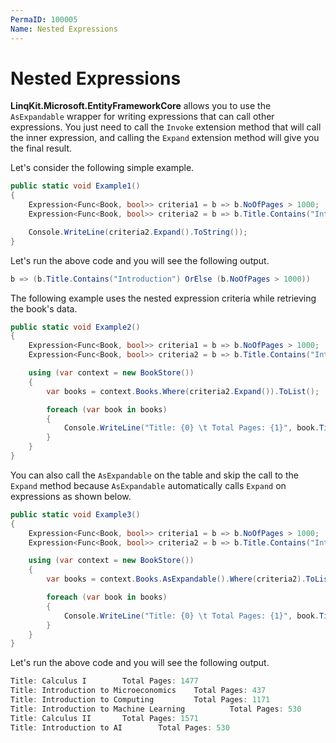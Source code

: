 ```yaml
---
PermaID: 100005
Name: Nested Expressions
---
```


# Nested Expressions

**LinqKit.Microsoft.EntityFrameworkCore** allows you to use the `AsExpandable` wrapper for writing expressions that can call other expressions. You just need to call the `Invoke` extension method that will call the inner expression, and calling the `Expand` extension method will give you the final result.

Let's consider the following simple example.

```csharp
public static void Example1()
{
    Expression<Func<Book, bool>> criteria1 = b => b.NoOfPages > 1000;
    Expression<Func<Book, bool>> criteria2 = b => b.Title.Contains("Introduction") || criteria1.Invoke(b);

    Console.WriteLine(criteria2.Expand().ToString());
}
```

Let's run the above code and you will see the following output.

```csharp
b => (b.Title.Contains("Introduction") OrElse (b.NoOfPages > 1000))
```

The following example uses the nested expression criteria while retrieving the book's data.

```csharp
public static void Example2()
{
    Expression<Func<Book, bool>> criteria1 = b => b.NoOfPages > 1000;
    Expression<Func<Book, bool>> criteria2 = b => b.Title.Contains("Introduction") || criteria1.Invoke(b);

    using (var context = new BookStore())
    {
        var books = context.Books.Where(criteria2.Expand()).ToList();

        foreach (var book in books)
        {
            Console.WriteLine("Title: {0} \t Total Pages: {1}", book.Title, book.NoOfPages);
        }
    }
}
```

You can also call the `AsExpandable` on the table and skip the call to the `Expand` method because `AsExpandable` automatically calls `Expand` on expressions as shown below.

```csharp
public static void Example3()
{
    Expression<Func<Book, bool>> criteria1 = b => b.NoOfPages > 1000;
    Expression<Func<Book, bool>> criteria2 = b => b.Title.Contains("Introduction") || criteria1.Invoke(b);

    using (var context = new BookStore())
    {
        var books = context.Books.AsExpandable().Where(criteria2).ToList();

        foreach (var book in books)
        {
            Console.WriteLine("Title: {0} \t Total Pages: {1}", book.Title, book.NoOfPages);
        }
    }
}
```

Let's run the above code and you will see the following output.

```csharp
Title: Calculus I        Total Pages: 1477
Title: Introduction to Microeconomics    Total Pages: 437
Title: Introduction to Computing         Total Pages: 1171
Title: Introduction to Machine Learning          Total Pages: 530
Title: Calculus II       Total Pages: 1571
Title: Introduction to AI        Total Pages: 530
```
